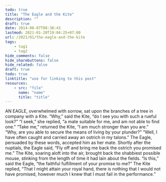 ```yaml
---
todo: true
title: "The Eagle and the Kite"
description: ""
draft: true
date: 2014-08-07T08:38:43
lastmod: 2021-01-20T19:04:25+07:00
url: /2021/01/the-eagle-and-the-kite
tags:
    - tag1
    - tag2
hide_comments: false
hide_sharebuttons: false
hide_related: false
draft: true
todo: true
linktitle: "use for linking to this post"
resources:
    - src: "file"
      name: "name"
      title: "title"
---
```


AN EAGLE, overwhelmed with sorrow, sat upon the branches of a tree in company with a Kite. “Why,” said the Kite, “do I see you with such a rueful look?” “I seek,” she replied, “a mate suitable for me, and am not able to find one.” “Take me,” returned the Kite, “I am much stronger than you are.” “Why, are you able to secure the means of living by your plunder?” “Well, I have often caught and carried away an ostrich in my talons.” The Eagle, persuaded by these words, accepted him as her mate. Shortly after the nuptials, the Eagle said, “Fly off and bring me back the ostrich you promised me.” The Kite, soaring aloft into the air, brought back the shabbiest possible mouse, stinking from the length of time it had lain about the fields. “Is this,” said the Eagle, “the faithful fulfillment of your promise to me?” The Kite replied, “That I might attain your royal hand, there is nothing that I would not have promised, however much I knew that I must fail in the performance.”
